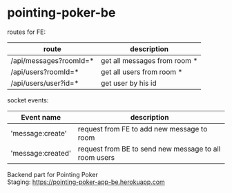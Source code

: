 # pointing-poker-be

routes for FE:

| route    | description          |
| ------------- | -------------------- |
| /api/messages?roomId=*    | get all messages from room * |
| /api/users?roomId=*    | get all users from room * |
| /api/users/user?id=*    | get user by his id|

socket events:

| Event name    | description          |
| ------------- | -------------------- |
| 'message:create'    | request from FE to add new message to room  |
| 'message:created'   | request from BE to send new message to all room users|

Backend part for Pointing Poker  
Staging: https://pointing-poker-app-be.herokuapp.com
